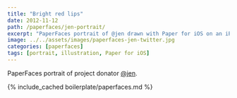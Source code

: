 ```yaml
---
title: "Bright red lips"
date: 2012-11-12
path: /paperfaces/jen-portrait/
excerpt: "PaperFaces portrait of @jen drawn with Paper for iOS on an iPad."
image: ../../assets/images/paperfaces-jen-twitter.jpg
categories: [paperfaces]
tags: [portrait, illustration, Paper for iOS]
---
```


PaperFaces portrait of project donator [@jen](https://twitter.com/jen).

{% include_cached boilerplate/paperfaces.md %}
